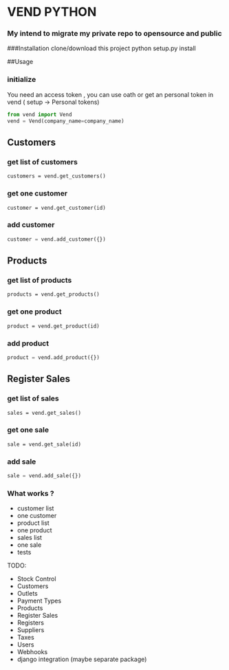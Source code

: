VEND PYTHON
===========

### My intend to migrate my private repo to opensource and public

###Installation
clone/download this project
python setup.py install
 


##Usage

### initialize

You need an access token , you can use oath or get an personal token in vend ( setup -> Personal tokens)

```python
from vend import Vend
vend = Vend(company_name=company_name)
```

## Customers

### get list of customers
`customers = vend.get_customers()`
 
### get one customer
`customer = vend.get_customer(id)`

### add customer
 ```python
customer = vend.add_customer({})
 ```
 

## Products

### get list of products
`products = vend.get_products()`
 
### get one product
`product = vend.get_product(id)`

### add product
 ```python
product = vend.add_product({})
 ```
 

## Register Sales

### get list of sales
`sales = vend.get_sales()`
 
### get one sale
`sale = vend.get_sale(id)`

### add sale
 ```python
sale = vend.add_sale({})
 ```
 


### What works ?
- customer list
- one customer
- product list
- one product
- sales list
- one sale
- tests 

TODO: 

- Stock Control
- Customers
- Outlets
- Payment Types
- Products
- Register Sales
- Registers
- Suppliers
- Taxes
- Users
- Webhooks
- django integration (maybe separate package)
 